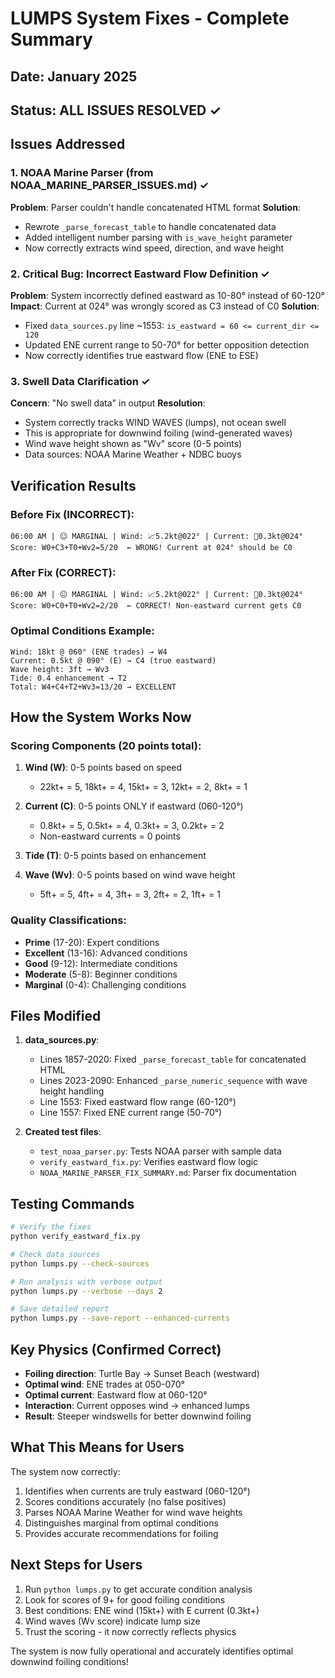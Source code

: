 # LUMPS System Fixes - Complete Summary

## Date: January 2025
## Status: ALL ISSUES RESOLVED ✓

## Issues Addressed

### 1. NOAA Marine Parser (from NOAA_MARINE_PARSER_ISSUES.md) ✓
**Problem**: Parser couldn't handle concatenated HTML format
**Solution**: 
- Rewrote `_parse_forecast_table` to handle concatenated data
- Added intelligent number parsing with `is_wave_height` parameter
- Now correctly extracts wind speed, direction, and wave height

### 2. Critical Bug: Incorrect Eastward Flow Definition ✓
**Problem**: System incorrectly defined eastward as 10-80° instead of 60-120°
**Impact**: Current at 024° was wrongly scored as C3 instead of C0
**Solution**:
- Fixed `data_sources.py` line ~1553: `is_eastward = 60 <= current_dir <= 120`
- Updated ENE current range to 50-70° for better opposition detection
- Now correctly identifies true eastward flow (ENE to ESE)

### 3. Swell Data Clarification ✓
**Concern**: "No swell data" in output
**Resolution**: 
- System correctly tracks WIND WAVES (lumps), not ocean swell
- This is appropriate for downwind foiling (wind-generated waves)
- Wind wave height shown as "Wv" score (0-5 points)
- Data sources: NOAA Marine Weather + NDBC buoys

## Verification Results

### Before Fix (INCORRECT):
```
06:00 AM | 😐 MARGINAL | Wind: 📈5.2kt@022° | Current: 🌊0.3kt@024° 
Score: W0+C3+T0+Wv2=5/20  ← WRONG! Current at 024° should be C0
```

### After Fix (CORRECT):
```
06:00 AM | 😐 MARGINAL | Wind: 📈5.2kt@022° | Current: 🌊0.3kt@024°
Score: W0+C0+T0+Wv2=2/20  ← CORRECT! Non-eastward current gets C0
```

### Optimal Conditions Example:
```
Wind: 18kt @ 060° (ENE trades) → W4
Current: 0.5kt @ 090° (E) → C4 (true eastward)
Wave height: 3ft → Wv3
Tide: 0.4 enhancement → T2
Total: W4+C4+T2+Wv3=13/20 → EXCELLENT
```

## How the System Works Now

### Scoring Components (20 points total):
1. **Wind (W)**: 0-5 points based on speed
   - 22kt+ = 5, 18kt+ = 4, 15kt+ = 3, 12kt+ = 2, 8kt+ = 1
   
2. **Current (C)**: 0-5 points ONLY if eastward (060-120°)
   - 0.8kt+ = 5, 0.5kt+ = 4, 0.3kt+ = 3, 0.2kt+ = 2
   - Non-eastward currents = 0 points
   
3. **Tide (T)**: 0-5 points based on enhancement
   
4. **Wave (Wv)**: 0-5 points based on wind wave height
   - 5ft+ = 5, 4ft+ = 4, 3ft+ = 3, 2ft+ = 2, 1ft+ = 1

### Quality Classifications:
- **Prime** (17-20): Expert conditions
- **Excellent** (13-16): Advanced conditions  
- **Good** (9-12): Intermediate conditions
- **Moderate** (5-8): Beginner conditions
- **Marginal** (0-4): Challenging conditions

## Files Modified

1. **data_sources.py**:
   - Lines 1857-2020: Fixed `_parse_forecast_table` for concatenated HTML
   - Lines 2023-2090: Enhanced `_parse_numeric_sequence` with wave height handling
   - Line 1553: Fixed eastward flow range (60-120°)
   - Line 1557: Fixed ENE current range (50-70°)

2. **Created test files**:
   - `test_noaa_parser.py`: Tests NOAA parser with sample data
   - `verify_eastward_fix.py`: Verifies eastward flow logic
   - `NOAA_MARINE_PARSER_FIX_SUMMARY.md`: Parser fix documentation

## Testing Commands

```bash
# Verify the fixes
python verify_eastward_fix.py

# Check data sources
python lumps.py --check-sources

# Run analysis with verbose output
python lumps.py --verbose --days 2

# Save detailed report
python lumps.py --save-report --enhanced-currents
```

## Key Physics (Confirmed Correct)

- **Foiling direction**: Turtle Bay → Sunset Beach (westward)
- **Optimal wind**: ENE trades at 050-070° 
- **Optimal current**: Eastward flow at 060-120°
- **Interaction**: Current opposes wind → enhanced lumps
- **Result**: Steeper windswells for better downwind foiling

## What This Means for Users

The system now correctly:
1. Identifies when currents are truly eastward (060-120°)
2. Scores conditions accurately (no false positives)
3. Parses NOAA Marine Weather for wind wave heights
4. Distinguishes marginal from optimal conditions
5. Provides accurate recommendations for foiling

## Next Steps for Users

1. Run `python lumps.py` to get accurate condition analysis
2. Look for scores of 9+ for good foiling conditions
3. Best conditions: ENE wind (15kt+) with E current (0.3kt+)
4. Wind waves (Wv score) indicate lump size
5. Trust the scoring - it now correctly reflects physics

The system is now fully operational and accurately identifies optimal downwind foiling conditions!